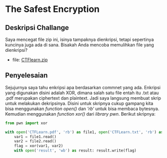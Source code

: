 # The Safest Encryption
## Deskripsi Challange
Saya mencegat file zip ini, isinya tampaknya dienkripsi, tetapi sepertinya kuncinya juga ada di sana. Bisakah Anda mencoba memulihkan file yang dienkripsi?

- file: [CTFlearn.zip](https://ctflearn.com/challenge/download/1092)

## Penyelesaian
Sejujurnya saya tahu enkripsi apa berdasarkan commnet yang ada. Enkripsi yang digunakan disini adalah XOR, dimana salah satu file entah itu .txt atau .pdf merupakan ciphertext dan plaintext. Jadi saya langsung membuat skrip untuk melakukan dekripsinya. Disini untuk skripnya cukup gampang kita bisa menggunakan _function open()_  dan _'rb'_ untuk bisa membaca bytesnya. Kemudian menggunakan _function xor()_ dari _library pwn_. Berikut skripnya:
```python
from pwn import xor 

with open('CTFLearn.pdf', 'rb') as file1, open('CTFLearn.txt', 'rb') as file2: 
    var1 = file1.read() 
    var2 = file2.read() 
    flag = xor(var1, var2) 
    with open('result', 'wb') as result: result.write(flag)
```